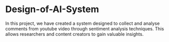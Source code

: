 # Design-of-AI-System

In this project, we have created a system designed to collect and analyse comments from youtube video through sentiment analysis techniques. This allows researchers and content creators to gain valuable insights.
